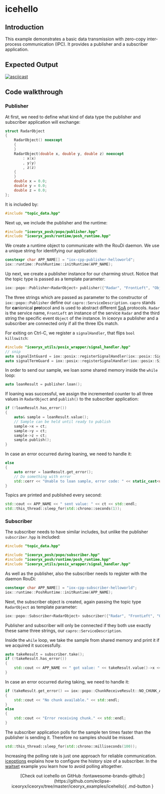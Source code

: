 # icehello

## Introduction

This example demonstrates a basic data transmission with zero-copy inter-process communication (IPC).
It provides a publisher and a subscriber application.

## Expected Output

[![asciicast](https://asciinema.org/a/407357.svg)](https://asciinema.org/a/407357)

## Code walkthrough

### Publisher

At first, we need to define what kind of data type the publisher and subscriber application will exchange:

```cpp
struct RadarObject
{
    RadarObject() noexcept
    {
    }
    RadarObject(double x, double y, double z) noexcept
        : x(x)
        , y(y)
        , z(z)
    {
    }
    double x = 0.0;
    double y = 0.0;
    double z = 0.0;
};
```

It is included by:

```cpp
#include "topic_data.hpp"
```

Next up, we include the publisher and the runtime:

```cpp
#include "iceoryx_posh/popo/publisher.hpp"
#include "iceoryx_posh/runtime/posh_runtime.hpp"
```

We create a runtime object to communicate with the RouDi daemon. We use a unique string for identifying our application:

```cpp
constexpr char APP_NAME[] = "iox-cpp-publisher-helloworld";
iox::runtime::PoshRuntime::initRuntime(APP_NAME);
```

Up next, we create a publisher instance for our charming struct. Notice that the topic type is passed as a template
parameter:

```cpp
iox::popo::Publisher<RadarObject> publisher({"Radar", "FrontLeft", "Object"});
```

The three strings which are passed as parameter to the constructor of `iox::popo::Publisher` define our
`capro::ServiceDescription`. `capro` stands for **ca**nionical **pro**tocol and is used to abstract different
[SoA](https://en.wikipedia.org/wiki/Service-oriented_architecture) protocols. `Radar` is the service name, `FrontLeft`
an instance of the service `Radar` and the third string the specific event `Object` of the instance.
In iceoryx a publisher and a subscriber are connected only if all the three IDs match.

For exiting on Ctrl-C, we register a `signalHandler`, that flips `bool killswitch`:

```cpp
#include "iceoryx_utils/posix_wrapper/signal_handler.hpp"
// snip
auto signalIntGuard = iox::posix::registerSignalHandler(iox::posix::Signal::INT, sigHandler);
auto signalTermGuard = iox::posix::registerSignalHandler(iox::posix::Signal::TERM, sigHandler);
```

In order to send our sample, we loan some shared memory inside the `while` loop:

```cpp
auto loanResult = publisher.loan();
```

If loaning was successful, we assign the incremented counter to all three values in `RadarObject` and `publish()` to the subscriber application:

```cpp
if (!loanResult.has_error())
{
    auto& sample = loanResult.value();
    // Sample can be held until ready to publish
    sample->x = ct;
    sample->y = ct;
    sample->z = ct;
    sample.publish();
}
```

In case an error occurred during loaning, we need to handle it:

```cpp
else
{
    auto error = loanResult.get_error();
    // Do something with error
    std::cerr << "Unable to loan sample, error code: " << static_cast<uint64_t>(error) << std::endl;
}
```

Topics are printed and published every second:

```cpp
std::cout << APP_NAME << " sent value: " << ct << std::endl;
std::this_thread::sleep_for(std::chrono::seconds(1));
```

### Subscriber

The subscriber needs to have similar includes, but unlike the publisher `subscriber.hpp` is included:

```cpp
#include "topic_data.hpp"

#include "iceoryx_posh/popo/subscriber.hpp"
#include "iceoryx_posh/runtime/posh_runtime.hpp"
#include "iceoryx_utils/posix_wrapper/signal_handler.hpp"
```

As well as the publisher, also the subscriber needs to register with the daemon RouDi:

```cpp
constexpr char APP_NAME[] = "iox-cpp-subscriber-helloworld";
iox::runtime::PoshRuntime::initRuntime(APP_NAME);
```

Next, the subscriber object is created, again passing the topic type `RadarObject` as template parameter:

```cpp
iox::popo::Subscriber<RadarObject> subscriber({"Radar", "FrontLeft", "Object"});
```

Publisher and subscriber will only be connected if they both use exactly these same three strings, our `capro::ServiceDescription`.

Inside the `while` loop, we take the sample from shared memory and print it if we acquired it successfully.

```cpp
auto takeResult = subscriber.take();
if (!takeResult.has_error())
{
    std::cout << APP_NAME << " got value: " << takeResult.value()->x << std::endl;
}
```

In case an error occurred during taking, we need to handle it:

```cpp
if (takeResult.get_error() == iox::popo::ChunkReceiveResult::NO_CHUNK_AVAILABLE)
{
    std::cout << "No chunk available." << std::endl;
}
else
{
    std::cout << "Error receiving chunk." << std::endl;
}
```

The subscriber application polls for the sample ten times faster than the publisher is sending it. Therefore no samples should be missed.

```cpp
std::this_thread::sleep_for(std::chrono::milliseconds(100));
```

Increasing the polling rate is just one approach for reliable communication.
[iceoptions](https://github.com/eclipse-iceoryx/iceoryx/tree/master/iceoryx_examples/iceoptions) explains how to
configure the history size of a subscriber. In the
[waitset](https://github.com/eclipse-iceoryx/iceoryx/tree/master/iceoryx_examples/waitset) example you learn how to
avoid polling altogether.

<center>
[Check out icehello on GitHub :fontawesome-brands-github:](https://github.com/eclipse-iceoryx/iceoryx/tree/master/iceoryx_examples/icehello){ .md-button }
</center>
